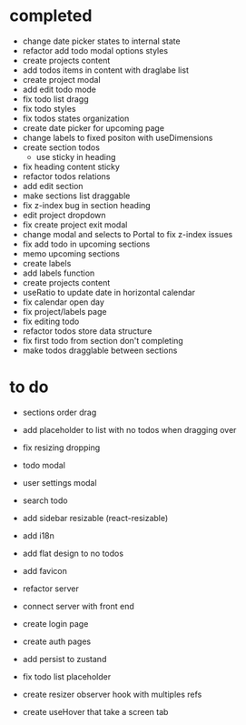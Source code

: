 # completed

- change date picker states to internal state
- refactor add todo modal options styles
- create projects content
- add todos items in content with draglabe list
- create project modal
- add edit todo mode
- fix todo list dragg
- fix todo styles
- fix todos states organization
- create date picker for upcoming page
- change labels to fixed positon with useDimensions
- create section todos
  - use sticky in heading
- fix heading content sticky
- refactor todos relations
- add edit section
- make sections list draggable
- fix z-index bug in section heading
- edit project dropdown
- fix create project exit modal
- change modal and selects to Portal to fix z-index issues
- fix add todo in upcoming sections
- memo upcoming sections
- create labels
- add labels function
- create projects content
- useRatio to update date in horizontal calendar
- fix calendar open day
- fix project/labels page
- fix editing todo
- refactor todos store data structure
- fix first todo from section don't completing
- make todos dragglable between sections

# to do

- sections order drag
- add placeholder to list with no todos when dragging over
- fix resizing dropping
- todo modal
- user settings modal
- search todo
- add sidebar resizable (react-resizable)
- add i18n
- add flat design to no todos
- add favicon

- refactor server
- connect server with front end
- create login page
- create auth pages

- add persist to zustand
- fix todo list placeholder

- create resizer observer hook with multiples refs
- create useHover that take a screen tab
